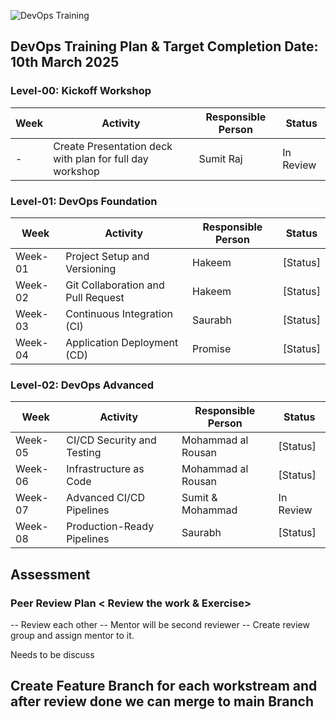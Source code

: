 ![DevOps Training](./docs/training-overview.png)


## DevOps Training Plan & Target Completion Date: 10th March 2025

### Level-00: Kickoff Workshop

| Week  | Activity   | Responsible Person | Status |
|--------|------------|--------------------|--------|
| -      | Create Presentation deck with plan for full day workshop | Sumit Raj             | In Review |

### Level-01: DevOps Foundation

| Week  | Activity                                  | Responsible Person | Status |
|--------|------------------------------------------|--------------------|--------|
| Week-01 | Project Setup and Versioning          | Hakeem           | [Status] |
| Week-02 | Git Collaboration and Pull Request       | Hakeem          | [Status] |
| Week-03 | Continuous Integration (CI)              | Saurabh             | [Status] |
| Week-04 | Application Deployment  (CD)           | Promise          | [Status] |

### Level-02: DevOps Advanced

| Week  | Activity                                | Responsible Person | Status |
|--------|----------------------------------------|--------------------|--------|
| Week-05 | CI/CD Security and Testing         | Mohammad al Rousan            | [Status] |
| Week-06 | Infrastructure as Code             | Mohammad al Rousan             | [Status] |
| Week-07 | Advanced CI/CD Pipelines           | Sumit & Mohammad            | In Review |
| Week-08 | Production-Ready Pipelines         | Saurabh         | [Status] |

## Assessment
### Peer Review Plan < Review the work & Exercise>
-- Review each other <within group>
-- Mentor will be second reviewer
-- Create review group and assign mentor to it.

Needs to be discuss

## Create Feature Branch for each workstream and after review done we can merge to main Branch
